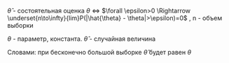 $\hat{\theta}$ - состоятельная оценка $\theta$ $\iff$ $\forall \epsilon>0 \Rightarrow \underset{n\to\infty}{lim}P(|\hat{\theta} - \theta|>\epsilon)=0$ , n - объем выборки

$\theta$ - параметр, константа. 
$\hat{\theta}$ - случайная величина

Словами: при бесконечно большой выборке $\hat{\theta}$ будет равен $\theta$ 